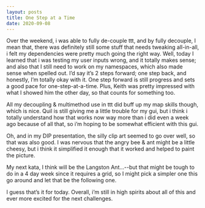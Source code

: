 ```yaml
---
layout: posts
title: One Step at a Time
date: 2020-09-08
---
```


Over the weekend, i was able to fully de-couple ttt, and by fully decouple, I mean that, there was definitely still some stuff that needs tweaking all-in-all, i felt my dependencies were pretty much going the right way.  Well, today I learned that i was testing my user inputs wrong, and it totally makes sense; and also that I still need to work on my namespaces, which also made sense when spelled out.  I’d say it’s 2 steps forward; one step back, and honestly, I’m totally okay with it.  One step forward is still progress and sets a good pace for one-step-at-a-time. Plus, Keith was pretty impressed with what I showed him the other day, so that counts for something too.  

All my decoupling & multimethod use in ttt did buff up my map skills though, which is nice.  Quil is still giving me a little trouble for my gui, but i think i totally understand how that works now way more than i did even a week ago because of all that, so i’m hoping to be somewhat efficient with this gui.

Oh, and in my DIP presentation, the silly clip art seemed to go over well, so that was also good.  I was nervous that the angry bee & ant might be a little cheesy, but i think it simplified it enough that it worked and helped to paint the picture.  

My next kata, I think will be the Langston Ant…--but that might be tough to do in a 4 day week since it requires a grid, so I might pick a simpler one this go around and let that be the following one.  

I guess that’s it for today.  Overall, i’m still in high spirits about all of this and ever more excited for the next challenges.  



